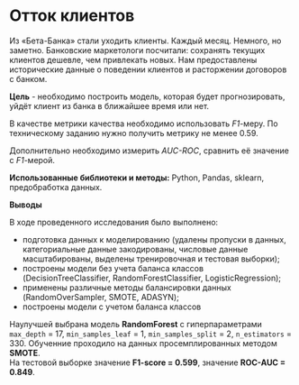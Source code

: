 # Отток клиентов
Из «Бета-Банка» стали уходить клиенты. Каждый месяц. Немного, но заметно. Банковские маркетологи посчитали: сохранять текущих клиентов дешевле, чем привлекать новых. Hам предоставлены исторические данные о поведении клиентов и расторжении договоров с банком. 

**Цель** - необходимо построить модель, которая будет прогнозировать, уйдёт клиент из банка в ближайшее время или нет. 

В качестве метрики качества необходимо использовать *F1*-меру. По техническому заданию нужно получить метрику не менее 0.59. 

Дополнительно необходимо измерить *AUC-ROC*, сравнить её значение с *F1*-мерой.

**Использованные библиотеки и методы:** Python, Pandas, sklearn, предобработка данных.

**Выводы**

В ходе проведенного исследования было выполнено:
- подготовка данных к моделированию (удалены пропуски в данных, категориальные данные закодированы, числовые данные масштабированы, выделены тренировочная и тестовая выборки);
- построены модели без учета баланса классов (DecisionTreeClassifier, RandomForestClassifier, LogisticRegression);
- применены различные методы балансировки данных (RandomOverSampler, SMOTE, ADASYN);
- построены модели с учетом баланса классов   

Наулучшей выбрана модель **RandomForest** с гиперпараметрами `max_depth` = 17, `min_samples_leaf` = 1, `min_samples_split` = 2, `n_estimators` = 330. Обученние проходило на данных просемплированных методом **SMOTE**.   
На тестовой выборке значение **F1-score = 0.599**, значение **ROC-AUC = 0.849**.
